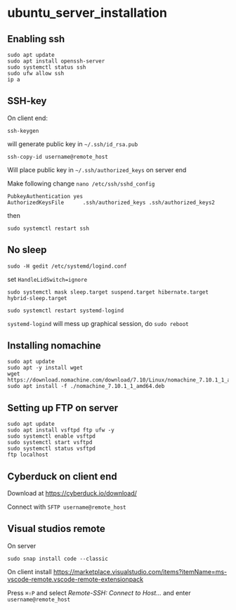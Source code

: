 # ubuntu_server_installation


## Enabling ssh

    sudo apt update
    sudo apt install openssh-server
    sudo systemctl status ssh
    sudo ufw allow ssh
    ip a

## SSH-key

On client end:

    ssh-keygen
    
will generate public key in `~/.ssh/id_rsa.pub`
    
    ssh-copy-id username@remote_host
    
Will place public key in `~/.ssh/authorized_keys` on server end

Make following change `nano /etc/ssh/sshd_config`

    PubkeyAuthentication yes
    AuthorizedKeysFile      .ssh/authorized_keys .ssh/authorized_keys2
    
then 
    
    sudo systemctl restart ssh
    
## No sleep
    
    sudo -H gedit /etc/systemd/logind.conf
    
set `HandleLidSwitch=ignore`

    sudo systemctl mask sleep.target suspend.target hibernate.target hybrid-sleep.target
    
    sudo systemctl restart systemd-logind

`systemd-logind` will mess up graphical session, do `sudo reboot`

    

## Installing nomachine

    sudo apt update
    sudo apt -y install wget
    wget https://download.nomachine.com/download/7.10/Linux/nomachine_7.10.1_1_amd64.deb
    sudo apt install -f ./nomachine_7.10.1_1_amd64.deb
    
## Setting up FTP on server

    sudo apt update
    sudo apt install vsftpd ftp ufw -y
    sudo systemctl enable vsftpd
    sudo systemctl start vsftpd
    sudo systemctl status vsftpd
    ftp localhost

## Cyberduck on client end

Download at https://cyberduck.io/download/

Connect with `SFTP username@remote_host`


## Visual studios remote

On server

    sudo snap install code --classic

On client install https://marketplace.visualstudio.com/items?itemName=ms-vscode-remote.vscode-remote-extensionpack

Press `⌘⇧P` and select *Remote-SSH: Connect to Host...* and enter `username@remote_host`
